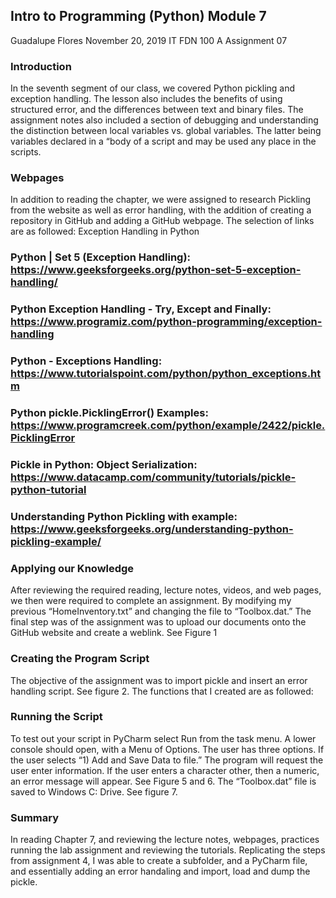 ## Intro to Programming (Python) Module 7

Guadalupe Flores
November 20, 2019
IT FDN 100 A
Assignment 07

### Introduction
In the seventh segment of our class, we covered Python pickling and exception handling.  The lesson also includes the benefits of using structured error, and the differences between text and binary files.  The assignment notes also included a section of debugging and understanding the distinction between local variables vs. global variables. The latter being variables declared in a “body of a script and may be used any place in the scripts.

### Webpages
In addition to reading the chapter, we were assigned to research Pickling from the website as well as error handling, with the addition of creating a repository in GitHub and adding a GitHub webpage. The selection of links are as followed:
Exception Handling in Python

### Python | Set 5 (Exception Handling): https://www.geeksforgeeks.org/python-set-5-exception-handling/
### Python Exception Handling - Try, Except and Finally: https://www.programiz.com/python-programming/exception-handling
### Python - Exceptions Handling: https://www.tutorialspoint.com/python/python_exceptions.htm
 
### Python pickle.PicklingError() Examples: https://www.programcreek.com/python/example/2422/pickle.PicklingError
### Pickle in Python: Object Serialization: https://www.datacamp.com/community/tutorials/pickle-python-tutorial
### Understanding Python Pickling with example: https://www.geeksforgeeks.org/understanding-python-pickling-example/

### Applying our Knowledge
After reviewing the required reading, lecture notes, videos, and web pages, we then were required to complete an assignment. By modifying my previous “HomeInventory.txt” and changing the file to “Toolbox.dat.” The final step was of the assignment was to upload our documents onto the GitHub website and create a weblink. See Figure 1

### Creating the Program Script
The objective of the assignment was to import pickle and insert an error handling script. See figure 2. The  functions that I created are as followed:

### Running the Script
To test out your script in PyCharm select Run from the task menu. A lower console should open, with a Menu of  Options.  The user has three options. If the user selects “1) Add and Save Data to file.”   The program will request the user enter information. If the user enters a character other, then a numeric, an error message will appear.  See Figure 5 and 6.  The  “Toolbox.dat” file is saved to Windows C: Drive. See figure 7. 

### Summary
In reading  Chapter 7, and reviewing the lecture notes, webpages, practices running the lab assignment and reviewing the tutorials. Replicating the steps from assignment 4, I was able to create a subfolder, and a PyCharm file, and essentially adding an error handaling and import, load and dump the pickle.

